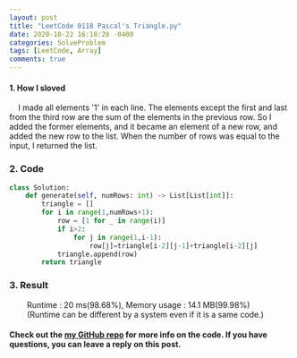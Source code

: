 ```yaml
---
layout: post
title: "LeetCode 0118 Pascal's Triangle.py"
date: 2020-10-22 16:18:28 -0400
categories: SolveProblem
tags: [LeetCode, Array]
comments: true
---
```


#### 1. How I sloved
&nbsp;&nbsp;&nbsp;&nbsp;I made all elements '1' in each line. The elements except the first and last from the third row are the sum of the elements in the previous row. So I added the former elements, and it became an element of a new row, and added the new row to the list. When the number of rows was equal to the input, I returned the list.

### 2. Code
```python
class Solution:
    def generate(self, numRows: int) -> List[List[int]]:
        triangle = []
        for i in range(1,numRows+1):
            row = [1 for _ in range(i)]
            if i>2:
                for j in range(1,i-1):
                    row[j]=triangle[i-2][j-1]+triangle[i-2][j]
            triangle.append(row)
        return triangle
```

### 3. Result
&nbsp;&nbsp;&nbsp;&nbsp;&nbsp;&nbsp;&nbsp;&nbsp;Runtime : 20 ms(98.68%), Memory usage : 14.1 MB(99.98%)  
&nbsp;&nbsp;&nbsp;&nbsp;&nbsp;&nbsp;&nbsp;&nbsp;(Runtime can be different by a system even if it is a same code.)

#### Check out the [my GitHub repo][hyuk-gh] for more info on the code. If you have questions, you can leave a reply on this post.
[hyuk-gh]:   https://github.com/dlgur1994/StudyAlgorithms
